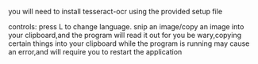 you will need to install tesseract-ocr using the provided setup file

controls:
press L to change language.
snip an image/copy an image into your clipboard,and the program will read it out for you
be wary,copying certain things into your clipboard while the program is running may cause an error,and will require you to restart the application
